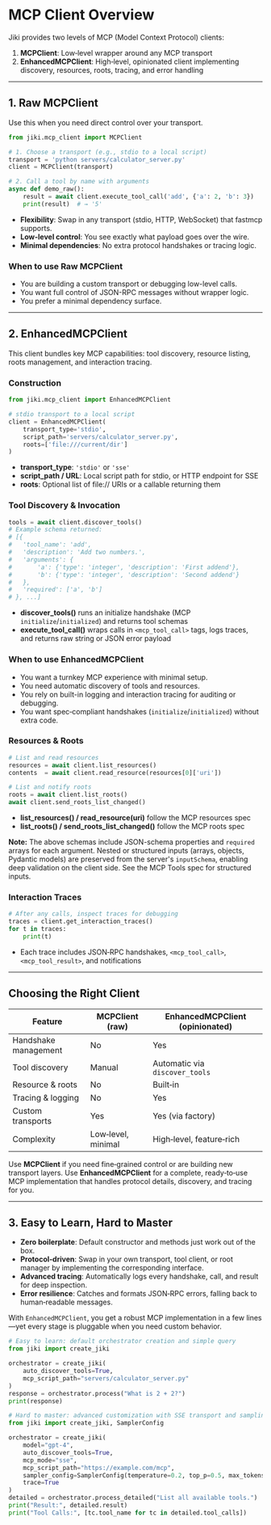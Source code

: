 # MCP Client Overview

Jiki provides two levels of MCP (Model Context Protocol) clients:

1. **MCPClient**: Low‑level wrapper around any MCP transport
2. **EnhancedMCPClient**: High‑level, opinionated client implementing discovery, resources, roots, tracing, and error handling

---

## 1. Raw MCPClient

Use this when you need direct control over your transport.

```python
from jiki.mcp_client import MCPClient

# 1. Choose a transport (e.g., stdio to a local script)
transport = 'python servers/calculator_server.py'
client = MCPClient(transport)

# 2. Call a tool by name with arguments
async def demo_raw():
    result = await client.execute_tool_call('add', {'a': 2, 'b': 3})
    print(result)  # → '5'
```

- **Flexibility**: Swap in any transport (stdio, HTTP, WebSocket) that fastmcp supports.
- **Low-level control**: You see exactly what payload goes over the wire.
- **Minimal dependencies**: No extra protocol handshakes or tracing logic.

### When to use Raw MCPClient
* You are building a custom transport or debugging low-level calls.
* You want full control of JSON-RPC messages without wrapper logic.
* You prefer a minimal dependency surface.

---

## 2. EnhancedMCPClient

This client bundles key MCP capabilities: tool discovery, resource listing, roots management, and interaction tracing.

### Construction

```python
from jiki.mcp_client import EnhancedMCPClient

# stdio transport to a local script
client = EnhancedMCPClient(
    transport_type='stdio',
    script_path='servers/calculator_server.py',
    roots=['file:///current/dir']
)
```

- **transport_type**: `'stdio'` or `'sse'`
- **script_path / URL**: Local script path for stdio, or HTTP endpoint for SSE
- **roots**: Optional list of file:// URIs or a callable returning them

### Tool Discovery & Invocation

```python
tools = await client.discover_tools()
# Example schema returned:
# [{
#   'tool_name': 'add',
#   'description': 'Add two numbers.',
#   'arguments': {
#       'a': {'type': 'integer', 'description': 'First addend'},
#       'b': {'type': 'integer', 'description': 'Second addend'}
#   },
#   'required': ['a', 'b']
# }, ...]
```

- **discover_tools()** runs an initialize handshake (MCP `initialize`/`initialized`) and returns tool schemas
- **execute_tool_call()** wraps calls in `<mcp_tool_call>` tags, logs traces, and returns raw string or JSON error payload

### When to use EnhancedMCPClient
* You want a turnkey MCP experience with minimal setup.
* You need automatic discovery of tools and resources.
* You rely on built-in logging and interaction tracing for auditing or debugging.
* You want spec‑compliant handshakes (`initialize`/`initialized`) without extra code.

### Resources & Roots

```python
# List and read resources
resources = await client.list_resources()
contents  = await client.read_resource(resources[0]['uri'])

# List and notify roots
roots = await client.list_roots()
await client.send_roots_list_changed()
```

- **list_resources() / read_resource(uri)** follow the MCP resources spec
- **list_roots() / send_roots_list_changed()** follow the MCP roots spec

**Note:** The above schemas include JSON-schema properties and `required` arrays for each argument. Nested or structured inputs (arrays, objects, Pydantic models) are preserved from the server's `inputSchema`, enabling deep validation on the client side. See the MCP Tools spec for structured inputs.

### Interaction Traces

```python
# After any calls, inspect traces for debugging
traces = client.get_interaction_traces()
for t in traces:
    print(t)
```

- Each trace includes JSON‑RPC handshakes, `<mcp_tool_call>`, `<mcp_tool_result>`, and notifications

---

## Choosing the Right Client

| Feature               | MCPClient (raw)         | EnhancedMCPClient (opinionated) |
| --------------------- | ----------------------- | ------------------------------- |
| Handshake management  | No                      | Yes                            |
| Tool discovery        | Manual                  | Automatic via `discover_tools` |
| Resource & roots      | No                      | Built‑in                       |
| Tracing & logging     | No                      | Yes                            |
| Custom transports     | Yes                     | Yes (via factory)              |
| Complexity            | Low‑level, minimal      | High‑level, feature‑rich        |

Use **MCPClient** if you need fine‑grained control or are building new transport layers. Use **EnhancedMCPClient** for a complete, ready‑to‑use MCP implementation that handles protocol details, discovery, and tracing for you.

---

## 3. Easy to Learn, Hard to Master

- **Zero boilerplate**: Default constructor and methods just work out of the box.
- **Protocol‑driven**: Swap in your own transport, tool client, or root manager by implementing the corresponding interface.
- **Advanced tracing**: Automatically logs every handshake, call, and result for deep inspection.
- **Error resilience**: Catches and formats JSON‑RPC errors, falling back to human‑readable messages.

With `EnhancedMCPClient`, you get a robust MCP implementation in a few lines—yet every stage is pluggable when you need custom behavior.

```python
# Easy to learn: default orchestrator creation and simple query
from jiki import create_jiki

orchestrator = create_jiki(
    auto_discover_tools=True,
    mcp_script_path="servers/calculator_server.py"
)
response = orchestrator.process("What is 2 + 2?")
print(response)
```

```python
# Hard to master: advanced customization with SSE transport and sampling parameters
from jiki import create_jiki, SamplerConfig

orchestrator = create_jiki(
    model="gpt-4",
    auto_discover_tools=True,
    mcp_mode="sse",
    mcp_script_path="https://example.com/mcp",
    sampler_config=SamplerConfig(temperature=0.2, top_p=0.5, max_tokens=100),
    trace=True
)
detailed = orchestrator.process_detailed("List all available tools.")
print("Result:", detailed.result)
print("Tool Calls:", [tc.tool_name for tc in detailed.tool_calls]) 